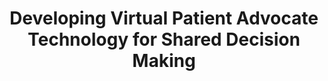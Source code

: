 ---
name: "Developing Virtual Patient Advocate Technology For"
title: "Developing Virtual Patient Advocate Technology for Shared Decision Making"
project: "Preconception Care"
event: "34th Annual Meeting of the Society for Medical Decision Making (SMDM, abstract)"
authors:
- name: "Mitchell, S."
- name: "Imperato, C."
- name: "Schulman, D."
- name: "Hempstead, M."
- name: "Tran, H."
- name: "Kopy, M."
- name: "Bickmore, T."
- name: "Paasche-Orlow, M."
- name: "Jack, B."
year: 2012
resources:
- name: "SMDM12"
  src: "SMDM12.pdf"
external_url: null
draft: false
---